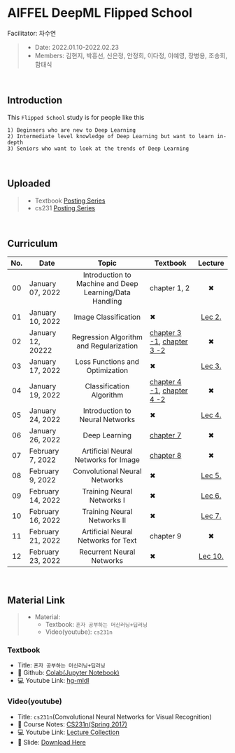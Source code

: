 # AIFFEL DeepML Flipped School
Facilitator: 차수연

> - Date: 2022.01.10-2022.02.23
> - Members: 김현지, 박흥선, 신은정, 안정희, 이다정, 이예영, 장병용, 조송희, 함태식

</br>

## Introduction

This `Flipped School` study is for people like this

```
1) Beginners who are new to Deep Learning
2) Intermediate level knowledge of Deep Learning but want to learn in-depth
3) Seniors who want to look at the trends of Deep Learning
```

</br>

## Uploaded

> - Textbook [Posting Series](https://velog.io/@cha-suyeon/series/%ED%98%BC%EC%9E%90%EA%B3%B5%EB%B6%80%ED%95%98%EB%8A%94%EB%A8%B8%EC%8B%A0%EB%9F%AC%EB%8B%9D)
> - cs231 [Posting Series](https://velog.io/@cha-suyeon/series/CS231n)

</br>

## Curriculum

|No.|Date|Topic|Textbook|Lecture|
|:--:|--|:--:|--|:--:|
|00|January 07, 2022|Introduction to Machine and Deep Learning/Data Handling|chapter 1, 2|✖|
|01|January 10, 2022|Image Classification|✖|[Lec 2.](https://velog.io/@cha-suyeon/CS231n-2%EA%B0%95-%EC%9A%94%EC%95%BD)|
|02|January 12, 20222|Regression Algorithm and Regularization|[chapter 3 -1](https://velog.io/@cha-suyeon/%ED%98%BC%EA%B3%B5%EB%A8%B8-K-Nearest-Neighbors-R), [chapter 3 -2](https://velog.io/@cha-suyeon/%ED%98%BC%EA%B3%B5%EB%A8%B8-feature-engineering-%EB%8B%A4%EC%A4%91-%ED%9A%8C%EA%B7%80)|✖|
|03|January 17, 2022|Loss Functions and Optimization|✖|[Lec 3.](https://velog.io/@cha-suyeon/cs231-Lecture-3-Loss-Functions-and-Optimization-%EC%9A%94%EC%95%BD)|
|04|January 19, 2022|Classification Algorithm|[chapter 4 -1](https://velog.io/@cha-suyeon/%ED%98%BC%EA%B3%B5%EB%A8%B8-Logistic-Regression%EB%A1%9C%EC%A7%80%EC%8A%A4%ED%8B%B1-%ED%9A%8C%EA%B7%80), [chapter 4 -2](https://velog.io/@cha-suyeon/%ED%98%BC%EA%B3%B5%EB%A8%B8-%EB%B0%B0%EC%B9%98%EC%99%80-%EB%AF%B8%EB%8B%88-%EB%B0%B0%EC%B9%98-%ED%99%95%EB%A5%A0%EC%A0%81-%EA%B2%BD%EC%82%AC%ED%95%98%EA%B0%95%EB%B2%95)|✖|
|05|January 24, 2022|Introduction to Neural Networks|✖|[Lec 4.](https://velog.io/@cha-suyeon/CS231n-4%EA%B0%95-%EC%A0%95%EB%A6%AC-Introduction-to-Neural-Networks)|
|06|January 26, 2022|Deep Learning|[chapter 7](https://velog.io/@cha-suyeon/%ED%98%BC%EA%B3%B5%EB%A8%B8)|✖|
|07|February 7, 2022|Artificial Neural Networks for Image|[chapter 8](https://velog.io/@cha-suyeon/%ED%98%BC%EA%B3%B5%EB%A8%B8-%ED%95%A9%EC%84%B1%EA%B3%B1-%EC%8B%A0%EA%B2%BD%EB%A7%9D-Convolution-Neural-Network)|✖|
|08|February 9, 2022|Convolutional Neural Networks|✖|[Lec 5.](https://velog.io/@cha-suyeon/cs231n-5%EA%B0%95-%EC%A0%95%EB%A6%AC-Convolutional-Neural-Networks)|
|09|February 14, 2022|Training Neural Networks I|✖|[Lec 6.](https://velog.io/@cha-suyeon/cs231n-6%EA%B0%95-%EC%A0%95%EB%A6%AC-Training-Neural-Networks-I)|
|10|February 16, 2022|Training Neural Networks II|✖|[Lec 7.](https://velog.io/@cha-suyeon/cs231n-7%EA%B0%95-%EC%A0%95%EB%A6%AC-Training-Neural-Networks-II)|
|11|February 21, 2022|Artificial Neural Networks for Text|chapter 9|✖|
|12|February 23, 2022|Recurrent Neural Networks|✖| [Lec 10.](https://velog.io/@cha-suyeon/CS231n-Lecture-10-%EA%B0%95%EC%9D%98-%EC%A0%95%EB%A6%AC)|

</br>

## Material Link

> - Material: 
>   - Textbook: `혼자 공부하는 머신러닝+딥러닝`
>   - Video(youtube): `cs231n`

### Textbook
- Title: `혼자 공부하는 머신러닝+딥러닝`
- 📙 Github: [Colab(Jupyter Notebook)](https://github.com/rickiepark/hg-mldl)
- 💻 Youtube Link: [hg-mldl](http://bit.ly/hg-mldl-youtube)

### Video(youtube)
- Title: `cs231n`(Convolutional Neural Networks for Visual Recognition)
- 📒 Course Notes: [CS231n(Spring 2017)](http://cs231n.stanford.edu/)
- 💻 Youtube Link: [Lecture Collection](https://www.youtube.com/playlist?list=PL3FW7Lu3i5JvHM8ljYj-zLfQRF3EO8sYv)
- 📄 Slide: [Download Here](http://cs231n.stanford.edu/2017/syllabus.html)

